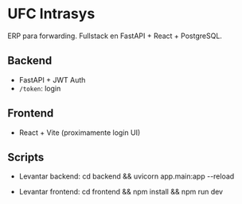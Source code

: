 # UFC Intrasys

ERP para forwarding. Fullstack en FastAPI + React + PostgreSQL.

## Backend

- FastAPI + JWT Auth
- `/token`: login

## Frontend

- React + Vite (proximamente login UI)

## Scripts

- Levantar backend:
    cd backend && uvicorn app.main:app --reload

- Levantar frontend:
    cd frontend && npm install && npm run dev

